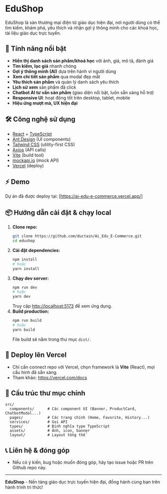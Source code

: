 # EduShop

EduShop là sàn thương mại điện tử giáo dục hiện đại, nơi người dùng có thể tìm kiếm, khám phá, yêu thích và nhận gợi ý thông minh cho các khoá học, tài liệu giáo dục trực tuyến.

## 🚀 Tính năng nổi bật
- **Hiển thị danh sách sản phẩm/khoá học** với ảnh, giá, mô tả, đánh giá
- **Tìm kiếm, lọc giá** nhanh chóng
- **Gợi ý thông minh (AI)** dựa trên hành vi người dùng
- **Xem chi tiết sản phẩm** qua modal đẹp mắt
- **Yêu thích sản phẩm** và quản lý danh sách yêu thích
- **Lịch sử xem** sản phẩm đã click
- **Chatbot AI tư vấn sản phẩm** (giao diện nổi bật, luôn sẵn sàng hỗ trợ)
- **Responsive UI**: hoạt động tốt trên desktop, tablet, mobile
- **Hiệu ứng mượt mà, UX hiện đại**

## 🛠️ Công nghệ sử dụng
- [React](https://react.dev/) + [TypeScript](https://www.typescriptlang.org/)
- [Ant Design](https://ant.design/) (UI components)
- [Tailwind CSS](https://tailwindcss.com/) (utility-first CSS)
- [Axios](https://axios-http.com/) (API calls)
- [Vite](https://vitejs.dev/) (build tool)
- [mockapi.io](https://mockapi.io/) (mock API)
- [Vercel](https://vercel.com/) (deploy)

## ⚡️ Demo
Dự án đã được deploy tại: [https://ai-edu-e-commerce.vercel.app/]

## 📦 Hướng dẫn cài đặt & chạy local
1. **Clone repo:**
   ```bash
   git clone https://github.com/ductain/Ai_Edu_E-Commerce.git
   cd edushop
   ```
2. **Cài đặt dependencies:**
   ```bash
   npm install
   # hoặc
   yarn install
   ```
3. **Chạy dev server:**
   ```bash
   npm run dev
   # hoặc
   yarn dev
   ```
   Truy cập [http://localhost:5173](http://localhost:5173) để xem ứng dụng.
4. **Build production:**
   ```bash
   npm run build
   # hoặc
   yarn build
   ```
   File build sẽ nằm trong thư mục `dist/`.

## 🛫 Deploy lên Vercel
- Chỉ cần connect repo với Vercel, chọn framework là **Vite** (React), mọi cấu hình đã sẵn sàng.
- Tham khảo: https://vercel.com/docs

## 📂 Cấu trúc thư mục chính
```
src/
  components/      # Các component UI (Banner, ProductCard, ChatbotModal...)
  pages/           # Các trang chính (Home, Favorite, History...)
  services/        # Gọi API
  types/           # Định nghĩa type TypeScript
  assets/          # Ảnh, icon, banner
  layout/          # Layout tổng thể
```

## 📞 Liên hệ & đóng góp
- Nếu có ý kiến, bug hoặc muốn đóng góp, hãy tạo issue hoặc PR trên Github repo này.

---
**EduShop** - Nền tảng giáo dục trực tuyến hiện đại, đồng hành cùng bạn trên hành trình tri thức!
